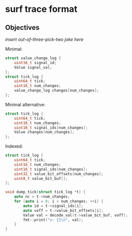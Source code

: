 # surf trace format

## Objectives
*insert out-of-three-pick-two joke here*

Minimal:
```c
struct value_change_log {
    uint16_t signal_id;
    Value signal_val;
};
struct tick_log {
    uint64_t tick;
    uint16_t num_changes;
    value_change_log changes[num_changes];
};
```

Minimal alternative:
```c
struct tick_log {
    uint64_t tick;
    uint16_t num_changes;
    uint16_t signal_ids[num_changes];
    Value changes[num_changes];
};
```

Indexed:
```c
struct tick_log {
    uint64_t tick;
    uint16_t num_changes;
    uint16_t signal_ids[num_changes];
    uint32_t value_bit_offsets[num_changes];
    uint8_t value_bit_buf[];
};
```

```c++
void dump_tick(struct tick_log *t) {
    auto nc = t->num_changes;
    for (auto i = 0; i < num_changes; ++i) {
        auto id = t->signal_ids[i];
        auto voff = t->value_bit_offsets[i];
        Value val = decode_val(t->value_bit_buf, voff);
        fmt::print("v: {}\n", val);
    }
}
```